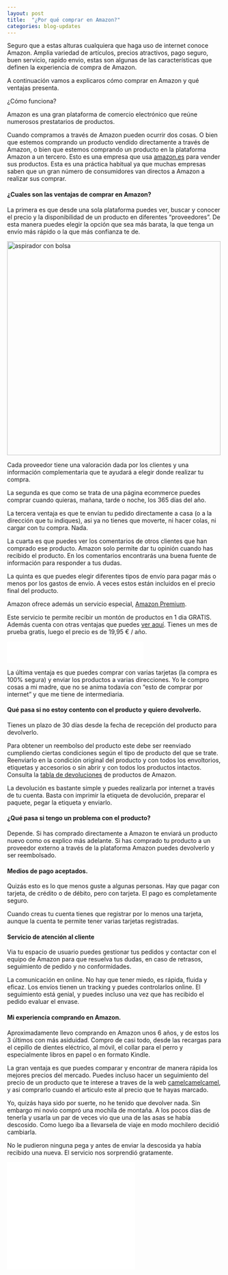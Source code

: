 ```yaml
---
layout: post
title:  "¿Por qué comprar en Amazon?"
categories: blog-updates
---
```




Seguro que a estas alturas cualquiera que haga uso de internet conoce Amazon. Amplia variedad de artículos, precios atractivos, pago seguro, buen servicio, rapido envio, estas son algunas de las características que definen la experiencia de compra de Amazon.

A continuación vamos a explicaros cómo comprar en Amazon y qué ventajas presenta.

¿Cómo funciona?

Amazon es una gran plataforma de comercio electrónico que reúne numerosos prestatarios de productos.

Cuando compramos a través de Amazon pueden ocurrir dos cosas.
O bien que estemos comprando un producto vendido directamente a través de Amazon, o bien que estemos comprando un producto en la plataforma Amazon a un tercero. Esto es una empresa que usa <a href="http://amzn.to/2iCd1x5">amazon.es</a> para vender sus productos.  Esta es una práctica habitual ya que muchas empresas saben que un gran número de consumidores van directos a Amazon a realizar sus comprar.


<h4>¿Cuales son las ventajas de comprar en Amazon?</h4>

La primera es que desde una sola plataforma puedes ver, buscar y conocer el precio y la disponibilidad de un producto en diferentes “proveedores”. De esta manera puedes elegir la opción que sea más barata, la que tenga un envío más rápido o la que más confianza te de.

<div class="text-center">
<img src="{{ site.url }}/assets/img/varias/amazon-proveedores.png" width="500" height="auto" alt="aspirador con bolsa">
</div>

Cada proveedor tiene una valoración dada por los clientes y una información complementaria que te ayudará a elegir donde realizar tu compra.

La segunda es que como se trata de una página ecommerce puedes comprar cuando quieras, mañana, tarde o noche, los 365 días del año.

La tercera ventaja es que te envían tu pedido directamente a casa (o a la dirección que tu indiques), asi ya no tienes que moverte, ni hacer colas, ni cargar con tu compra. Nada.

La cuarta es que puedes ver los comentarios de otros clientes que han comprado ese producto. Amazon solo permite dar tu opinión cuando has recibido el producto. En los comentarios encontrarás una buena fuente de información para responder a tus dudas.

La quinta es que puedes elegir diferentes tipos de envío para pagar más o menos por los gastos de envío. A veces estos están incluidos en el precio final del producto.

Amazon ofrece además un servicio especial, <a href="http://amzn.to/2isjJFL">Amazon Premium</a>.

Este servicio te permite recibir un montón de productos en 1 dia GRATIS. Además cuenta con otras ventajas que puedes <a href="http://amzn.to/2iwPLFB">ver aquí</a>.
Tienes un mes de prueba gratis, luego el precio es de 19,95 € / año.

<div class="text-center">
<iframe src="//rcm-eu.amazon-adsystem.com/e/cm?t=lasaspirad-21&o=30&p=288&l=ur1&category=premium&banner=1WF3JJFCASB5J6YZBYG2&f=ifr" width="320" height="50" scrolling="no" border="0" marginwidth="0" style="border:none;max-width:800px;max-height:600px;" frameborder="0">
</iframe>
</div>

La última ventaja es que puedes comprar con varias tarjetas (la compra es 100% segura) y enviar los productos a varias direcciones. Yo le compro cosas a mi madre, que no se anima todavía con “esto de comprar por internet” y que me tiene de intermediaria.

<h4>Qué pasa si no estoy contento con el producto y quiero devolverlo.</h4>

Tienes un plazo de 30 días desde la fecha de recepción del producto para devolverlo.

Para obtener un reembolso del producto este debe ser reenviado cumpliendo ciertas condiciones según el tipo de producto del que se trate.   Reenviarlo en la condición original del producto y con todos los envoltorios, etiquetas y accesorios o sin abrir y con todos los productos intactos. Consulta la <a href="http://amzn.to/2iHZxDl">tabla de devoluciones</a> de productos de Amazon.

La devolución es bastante simple y puedes realizarla por internet a través de tu cuenta. Basta con imprimir la etiqueta de devolución, preparar el paquete, pegar la etiqueta y enviarlo.

<h4>¿Qué pasa si tengo un problema con el producto?</h4>

Depende. Si has comprado directamente a Amazon te enviará un producto nuevo como os explico más adelante. Si has comprado tu producto a un proveedor externo a través de la plataforma Amazon puedes devolverlo y ser reembolsado.

<h4>Medios de pago aceptados.</h4>

Quizás esto es lo que menos guste a algunas personas. Hay que pagar con tarjeta, de crédito o de débito, pero con tarjeta. El pago es completamente seguro.

Cuando creas tu cuenta tienes que registrar por lo menos una tarjeta, aunque la cuenta te permite tener varias tarjetas registradas.


<h4>Servicio de atención al cliente</h4>

Via tu espacio de usuario puedes gestionar tus pedidos y contactar con el equipo de Amazon para que resuelva tus dudas, en caso de retrasos,
seguimiento de pedido y no conformidades.

La comunicación en online. No hay que tener miedo, es rápida, fluida y eficaz. Los envíos tienen un tracking y puedes controlarlos online.
El seguimiento está genial, y puedes incluso una vez que has recibido el pedido evaluar el envase.

<h4>Mi experiencia comprando en Amazon.</h4>

Aproximadamente llevo comprando en Amazon unos 6 años, y de estos los 3 últimos con más asiduidad. Compro de casi todo, desde las recargas para el cepillo de dientes eléctrico, al móvil, el collar para el perro y especialmente libros en papel o en formato Kindle.

La gran ventaja es que puedes comparar y encontrar de manera rápida los mejores precios del mercado. Puedes incluso hacer un seguimiento del precio de un producto que te interese a traves de la web <a href="http://es.camelcamelcamel.com/">camelcamelcamel</a>, y asi comprarlo cuando el articulo este al precio que te hayas marcado.

Yo, quizás haya sido por suerte, no he tenido que devolver nada. Sin embargo mi novio compró una mochila de montaña. A los pocos días de tenerla y usarla un par de veces  vio que una de las asas se había descosido. Como luego iba a llevarsela de viaje en modo mochilero decidió cambiarla.

No le pudieron ninguna pega y antes de enviar la descosida ya había recibido una nueva. El servicio nos sorprendió gratamente.


<div class="text-center">
<iframe src="//rcm-eu.amazon-adsystem.com/e/cm?t=lasaspirad-21&o=30&p=12&l=ur1&category=hogar&banner=06WS5PGW0VKPS86QJJ02&f=ifr" width="300" height="250" scrolling="no" border="0" marginwidth="0" style="border:none;max-width:800px;max-height:600px;" frameborder="0"></iframe>
</div>
